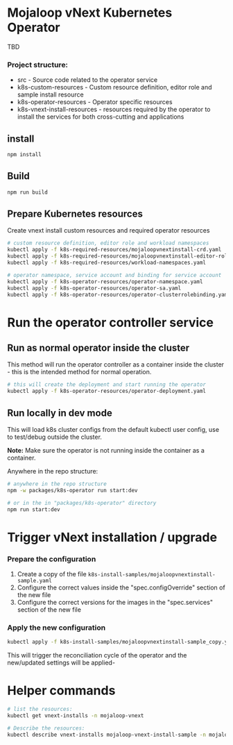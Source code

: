 # Mojaloop vNext Kubernetes Operator

TBD


### Project structure:

- src - Source code related to the operator service
- k8s-custom-resources - Custom resource definition, editor role and sample install resource
- k8s-operator-resources - Operator specific resources
- k8s-vnext-install-resources - resources required by the operator to install the services for both cross-cutting and applications


## install

```bash
npm install
```

## Build

```bash
npm run build
```

## Prepare Kubernetes resources
Create vnext install custom resources and required operator resources

```bash
# custom resource definition, editor role and workload namespaces
kubectl apply -f k8s-required-resources/mojaloopvnextinstall-crd.yaml
kubectl apply -f k8s-required-resources/mojaloopvnextinstall-editor-role.yaml
kubectl apply -f k8s-required-resources/workload-namespaces.yaml

# operator namespace, service account and binding for service account
kubectl apply -f k8s-operator-resources/operator-namespace.yaml
kubectl apply -f k8s-operator-resources/operator-sa.yaml
kubectl apply -f k8s-operator-resources/operator-clusterrolebinding.yaml
```

# Run the operator controller service

## Run as normal operator inside the cluster
This method will run the operator controller as a container inside the cluster - this is the intended method for normal operation.

```bash
# this will create the deployment and start running the operator
kubectl apply -f k8s-operator-resources/operator-deployment.yaml
```

## Run locally in dev mode
This will load k8s cluster configs from the default kubectl user config, use to test/debug outside the cluster.

**Note:** Make sure the operator is not running inside the container as a container.

Anywhere in the repo structure:
```bash
# anywhere in the repo structure
npm -w packages/k8s-operator run start:dev

# or in the in "packages/k8s-operator" directory
npm run start:dev
```

# Trigger vNext installation / upgrade

### Prepare the configuration

1. Create a copy of the file `k8s-install-samples/mojaloopvnextinstall-sample.yaml`
2. Configure the correct values inside the "spec.configOverride" section of the new file
3. Configure the correct versions for the images in the "spec.services" section of the new file

### Apply the new configuration
```bash
kubectl apply -f k8s-install-samples/mojaloopvnextinstall-sample_copy.yaml
```

This will trigger the reconciliation cycle of the operator and the new/updated settings will be applied-


# Helper commands
```bash
# list the resources:
kubectl get vnext-installs -n mojaloop-vnext

# Describe the resources:
kubectl describe vnext-installs mojaloop-vnext-install-sample -n mojaloop-vnext
```
